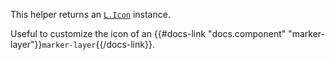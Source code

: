 This helper returns an [`L.Icon`](http://leafletjs.com/reference.html#icon) instance.

Useful to customize the icon of an
{{#docs-link "docs.component" "marker-layer"}}<code>marker-layer</code>{{/docs-link}}.
